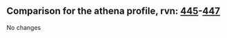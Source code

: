 ## Comparison for the athena profile, rvn: [445](https://github.com/PRO100KatYT/FortniteProfileRevisions/tree/main/profiles/athena/445%20athena.json)-[447](https://github.com/PRO100KatYT/FortniteProfileRevisions/tree/main/profiles/athena/447%20athena.json)

No changes
